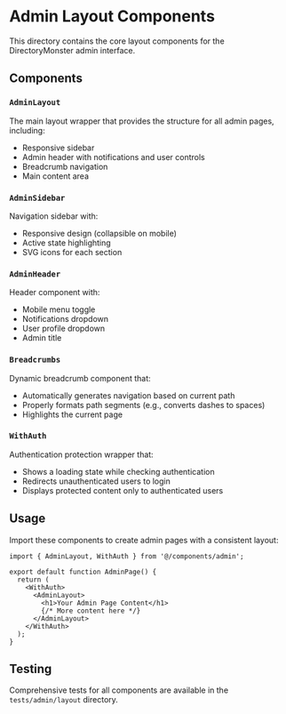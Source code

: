 # Admin Layout Components

This directory contains the core layout components for the DirectoryMonster admin interface.

## Components

### `AdminLayout`
The main layout wrapper that provides the structure for all admin pages, including:
- Responsive sidebar
- Admin header with notifications and user controls
- Breadcrumb navigation
- Main content area

### `AdminSidebar`
Navigation sidebar with:
- Responsive design (collapsible on mobile)
- Active state highlighting
- SVG icons for each section

### `AdminHeader`
Header component with:
- Mobile menu toggle
- Notifications dropdown
- User profile dropdown
- Admin title

### `Breadcrumbs`
Dynamic breadcrumb component that:
- Automatically generates navigation based on current path
- Properly formats path segments (e.g., converts dashes to spaces)
- Highlights the current page

### `WithAuth`
Authentication protection wrapper that:
- Shows a loading state while checking authentication
- Redirects unauthenticated users to login
- Displays protected content only to authenticated users

## Usage

Import these components to create admin pages with a consistent layout:

```tsx
import { AdminLayout, WithAuth } from '@/components/admin';

export default function AdminPage() {
  return (
    <WithAuth>
      <AdminLayout>
        <h1>Your Admin Page Content</h1>
        {/* More content here */}
      </AdminLayout>
    </WithAuth>
  );
}
```

## Testing

Comprehensive tests for all components are available in the `tests/admin/layout` directory.
